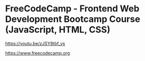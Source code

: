 FreeCodeCamp - Frontend Web Development Bootcamp Course (JavaScript, HTML, CSS)
==================================================================

https://youtu.be/zJSY8tbf_ys

https://www.freecodecamp.org